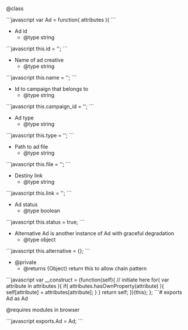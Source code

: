 
<p>@class</p>
```javascript
var Ad = function( attributes ){
```
<ul>
<li>Ad id
<ul><li>@type string</li></ul></li>
</ul>
```javascript
this.id = '';
```
<ul>
<li>Name of ad creative
<ul><li>@type string</li></ul></li>
</ul>
```javascript
this.name = '';
```
<ul>
<li>Id to campaign that belongs to
<ul><li>@type string</li></ul></li>
</ul>
```javascript
this.campaign_id = '';
```
<ul>
<li>Ad type
<ul><li>@type string</li></ul></li>
</ul>
```javascript
this.type = '';
```
<ul>
<li>Path to  ad file
<ul><li>@type string</li></ul></li>
</ul>
```javascript
this.file = '';
```
<ul>
<li>Destiny link
<ul><li>@type string</li></ul></li>
</ul>
```javascript
this.link = '';
```
<ul>
<li>Ad status
<ul><li>@type boolean</li></ul></li>
</ul>
```javascript
this.status = true;
```
<ul>
<li>Alternative Ad is another instance of Ad with graceful degradation
<ul><li>@type object</li></ul></li>
</ul>
```javascript
this.alternative = {};
```
<ul>
<li>@private
<ul><li>@returns {Object} return this to allow chain pattern</li></ul></li>
</ul>
```javascript
var __construct = (function(self){
		// initiate here
		for( var attribute in attributes ){
			if( attributes.hasOwnProperty(attribute) ){
				self[attribute] = attributes[attribute];
			}
		}
		return self;
	})(this);
};
```# exports Ad as Ad


<p>@requires modules in browser</p>
```javascript
exports.Ad = Ad;
```